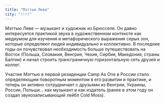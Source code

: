 ```yaml
---
title: "Мэттью Леве"
city: "!!!!"
---
```


Мэттью Леве — музыкант и художник из Брюсселя. Он давно интересуется практикой звука в художественном контексте как медиумом для изучения и метафорического выражения серых зон, которые определяют людей индивидуально и коллективно. В последние годы он почувствовал необходимость больше путешествовать на Восток (Польша, Словакия, Венгрия, Чехия, Сербия, Македония, страны Балтии) и начал строить трансграничную горизонтальную сеть друзей и коллег.

Участие Мэттью в первой резиденции Camp As One в России стало определяющим поворотным моментом в его развитии и практике, и теперь он активно сотрудничает с друзьями из Венгрии, Украины, России, Польши... как музыкант и как издатель (ранее в этом году он создал звукозаписывающий лейбл Cold Moss).

